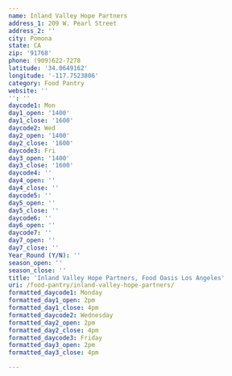 ```yaml
---
name: Inland Valley Hope Partners
address_1: 209 W. Pearl Street
address_2: ''
city: Pomona
state: CA
zip: '91768'
phone: (909)622-7278
latitude: '34.0649162'
longitude: '-117.7523806'
category: Food Pantry
website: ''
'': ''
daycode1: Mon
day1_open: '1400'
day1_close: '1600'
daycode2: Wed
day2_open: '1400'
day2_close: '1600'
daycode3: Fri
day3_open: '1400'
day3_close: '1600'
daycode4: ''
day4_open: ''
day4_close: ''
daycode5: ''
day5_open: ''
day5_close: ''
daycode6: ''
day6_open: ''
daycode7: ''
day7_open: ''
day7_close: ''
Year_Round (Y/N): ''
season_open: ''
season_close: ''
title: 'Inland Valley Hope Partners, Food Oasis Los Angeles'
uri: /food-pantry/inland-valley-hope-partners/
formatted_daycode1: Monday
formatted_day1_open: 2pm
formatted_day1_close: 4pm
formatted_daycode2: Wednesday
formatted_day2_open: 2pm
formatted_day2_close: 4pm
formatted_daycode3: Friday
formatted_day3_open: 2pm
formatted_day3_close: 4pm

---
```

